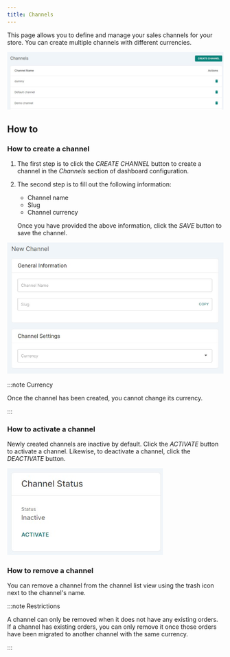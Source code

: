 ```yaml
---
title: Channels
---
```


This page allows you to define and manage your sales channels for your store. You can create multiple channels with different currencies.

![Channels](../screenshots/channels-main.jpg)

## How to

### How to create a channel

1. The first step is to click the _CREATE CHANNEL_ button to create a channel in the _Channels_ section of dashboard configuration.

2. The second step is to fill out the following information:
   - Channel name
   - Slug
   - Channel currency

   Once you have provided the above information, click the _SAVE_ button to save the channel.

![New channel](../screenshots/channels-create-new.jpg)

:::note Currency

Once the channel has been created, you cannot change its currency.

:::

### How to activate a channel

Newly created channels are inactive by default. Click the _ACTIVATE_ button to activate a channel. Likewise, to deactivate a channel, click the _DEACTIVATE_ button.

![New channel](../screenshots/channels-status.jpg)

### How to remove a channel

You can remove a channel from the channel list view using the trash icon next to the channel's name.

:::note Restrictions

A channel can only be removed when it does not have any existing orders. If a channel has existing orders, you can only remove it once those orders have been migrated to another channel with the same currency.

:::